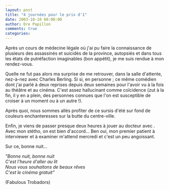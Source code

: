 ```yaml
---
layout: post
title: "4 journées pour le prix d'1"
date: 2003-10-10 00:00:00
author: Dre Papillon
comments: true
categories: 
---
```



Après un cours de médecine légale où j'ai pu faire la connaissance de plusieurs des assassinés et suicidés de la province, autopsiés et dans tous les états de putréfaction imaginables (bon appétit), je me suis rendue à mon rendez-vous.

Quelle ne fut pas alors ma surprise de me retrouver, dans la salle d'attente, nez-à-nez avec Charles Berling.  Si si, en personne ; ce même comédien dont j'ai parlé à deux reprises depuis deux semaines pour l'avoir vu à la fois au théâtre et au cinéma.  C'est assez hallucinant comme coïcidence (zut à la fin, il y en a plein, des personnes connues que l'on est susceptible de croiser à un moment ou à un autre !).

Après quoi, nous sommes allés profiter de ce sursis d'été sur fond de couleurs enchanteresses sur la butte du centre-ville.

Enfin, je viens de passer presque deux heures à jouer au docteur avec .  Avec mon stétho, on est bien d'accord...  Ben oui, mon premier patient à interviewer et à examiner m'attend mercredi et c'est un peu angoissant.

Sur ce, bonne nuit...

*"Bonne nuit, bonne nuit<BR>C'est l'heure d'aller au lit<BR>Nous vous souhaitons de beaux rêves<BR>C'est le cinéma gratuit"*

(Fabulous Trobadors)
